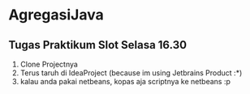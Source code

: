 # AgregasiJava
## Tugas Praktikum Slot Selasa 16.30

1. Clone Projectnya
2. Terus taruh di IdeaProject (because im using Jetbrains Product :*)
3. kalau anda pakai netbeans, kopas aja scriptnya ke netbeans :p
